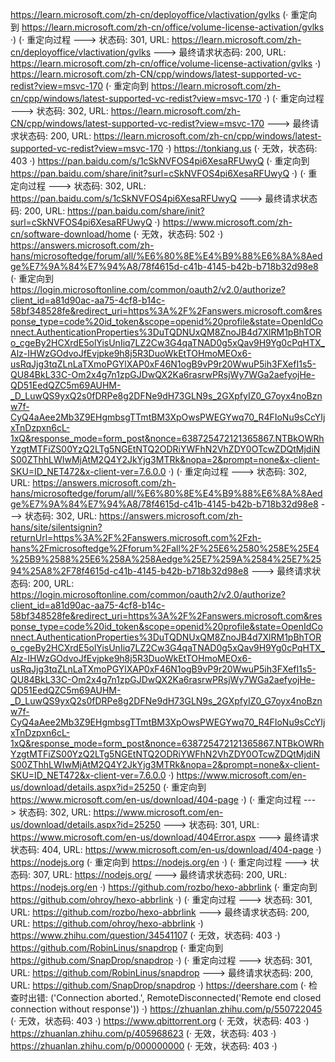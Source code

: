 https://learn.microsoft.com/zh-cn/deployoffice/vlactivation/gvlks (· 重定向到 https://learn.microsoft.com/zh-cn/office/volume-license-activation/gvlks ·)
(· 重定向过程 ---> 状态码: 301, URL: https://learn.microsoft.com/zh-cn/deployoffice/vlactivation/gvlks ---> 最终请求状态码: 200, URL: https://learn.microsoft.com/zh-cn/office/volume-license-activation/gvlks ·)
https://learn.microsoft.com/zh-CN/cpp/windows/latest-supported-vc-redist?view=msvc-170 (· 重定向到 https://learn.microsoft.com/zh-cn/cpp/windows/latest-supported-vc-redist?view=msvc-170 ·)
(· 重定向过程 ---> 状态码: 302, URL: https://learn.microsoft.com/zh-CN/cpp/windows/latest-supported-vc-redist?view=msvc-170 ---> 最终请求状态码: 200, URL: https://learn.microsoft.com/zh-cn/cpp/windows/latest-supported-vc-redist?view=msvc-170 ·)
https://tonkiang.us (· 无效，状态码: 403 ·)
https://pan.baidu.com/s/1cSkNVFOS4pi6XesaRFUwyQ (· 重定向到 https://pan.baidu.com/share/init?surl=cSkNVFOS4pi6XesaRFUwyQ ·)
(· 重定向过程 ---> 状态码: 302, URL: https://pan.baidu.com/s/1cSkNVFOS4pi6XesaRFUwyQ ---> 最终请求状态码: 200, URL: https://pan.baidu.com/share/init?surl=cSkNVFOS4pi6XesaRFUwyQ ·)
https://www.microsoft.com/zh-cn/software-download/home (· 无效，状态码: 502 ·)
https://answers.microsoft.com/zh-hans/microsoftedge/forum/all/%E6%80%8E%E4%B9%88%E6%8A%8Aedge%E7%9A%84%E7%94%A8/78f4615d-c41b-4145-b42b-b718b32d98e8 (· 重定向到 https://login.microsoftonline.com/common/oauth2/v2.0/authorize?client_id=a81d90ac-aa75-4cf8-b14c-58bf348528fe&redirect_uri=https%3A%2F%2Fanswers.microsoft.com&response_type=code%20id_token&scope=openid%20profile&state=OpenIdConnect.AuthenticationProperties%3DuTQDNUxQM8ZnoJB4d7XlRM1pBhTORo_cgeBy2HCXrdE5olYisUnIiq7LZ2Cw3G4qaTNAD0g5xQav9H9Yg0cPqHTX_Alz-IHWzGOdvoJfEvjpke9h8j5R3DuoWkEtTOHmoMEOx6-usRqJjg3tqZLnLaTXmoPGYlXAP0xF46N1ogB9vP9r20WwuP5ih3FXefI1s5-QU84BkL33C-Om2x4g7n1zpGJDwQX2Ka6rasrwPRsjWy7WGa2aefyojHe-QD51EedQZC5m69AUHM-_D_LuwQS9yxQ2s0fDRPe8g2DFNe9dH73GLN9s_2GXpfyIZ0_G7oyx4noBznw7f-CyQ4aAee2Mb3Z9EHgmbsgTTmtBM3XpOwsPWEGYwq70_R4FIoNu9sCcYIjxTnDzpxn6cL-1xQ&response_mode=form_post&nonce=638725472121365867.NTBkOWRhYzgtMTFiZS00YzQ2LTg5NGEtNTQ2ODRiYWFhN2VhZDY0OTcwZDQtMjdiNS00ZThhLWIwMjAtM2Q4Y2JkYjg3MTRk&nopa=2&prompt=none&x-client-SKU=ID_NET472&x-client-ver=7.6.0.0 ·)
(· 重定向过程 ---> 状态码: 302, URL: https://answers.microsoft.com/zh-hans/microsoftedge/forum/all/%E6%80%8E%E4%B9%88%E6%8A%8Aedge%E7%9A%84%E7%94%A8/78f4615d-c41b-4145-b42b-b718b32d98e8 ---> 状态码: 302, URL: https://answers.microsoft.com/zh-hans/site/silentsignin?returnUrl=https%3A%2F%2Fanswers.microsoft.com%2Fzh-hans%2Fmicrosoftedge%2Fforum%2Fall%2F%25E6%2580%258E%25E4%25B9%2588%25E6%258A%258Aedge%25E7%259A%2584%25E7%2594%25A8%2F78f4615d-c41b-4145-b42b-b718b32d98e8 ---> 最终请求状态码: 200, URL: https://login.microsoftonline.com/common/oauth2/v2.0/authorize?client_id=a81d90ac-aa75-4cf8-b14c-58bf348528fe&redirect_uri=https%3A%2F%2Fanswers.microsoft.com&response_type=code%20id_token&scope=openid%20profile&state=OpenIdConnect.AuthenticationProperties%3DuTQDNUxQM8ZnoJB4d7XlRM1pBhTORo_cgeBy2HCXrdE5olYisUnIiq7LZ2Cw3G4qaTNAD0g5xQav9H9Yg0cPqHTX_Alz-IHWzGOdvoJfEvjpke9h8j5R3DuoWkEtTOHmoMEOx6-usRqJjg3tqZLnLaTXmoPGYlXAP0xF46N1ogB9vP9r20WwuP5ih3FXefI1s5-QU84BkL33C-Om2x4g7n1zpGJDwQX2Ka6rasrwPRsjWy7WGa2aefyojHe-QD51EedQZC5m69AUHM-_D_LuwQS9yxQ2s0fDRPe8g2DFNe9dH73GLN9s_2GXpfyIZ0_G7oyx4noBznw7f-CyQ4aAee2Mb3Z9EHgmbsgTTmtBM3XpOwsPWEGYwq70_R4FIoNu9sCcYIjxTnDzpxn6cL-1xQ&response_mode=form_post&nonce=638725472121365867.NTBkOWRhYzgtMTFiZS00YzQ2LTg5NGEtNTQ2ODRiYWFhN2VhZDY0OTcwZDQtMjdiNS00ZThhLWIwMjAtM2Q4Y2JkYjg3MTRk&nopa=2&prompt=none&x-client-SKU=ID_NET472&x-client-ver=7.6.0.0 ·)
https://www.microsoft.com/en-us/download/details.aspx?id=25250 (· 重定向到 https://www.microsoft.com/en-us/download/404-page ·)
(· 重定向过程 ---> 状态码: 302, URL: https://www.microsoft.com/en-us/download/details.aspx?id=25250 ---> 状态码: 301, URL: https://www.microsoft.com/en-us/download/404Error.aspx ---> 最终请求状态码: 404, URL: https://www.microsoft.com/en-us/download/404-page ·)
https://nodejs.org (· 重定向到 https://nodejs.org/en ·)
(· 重定向过程 ---> 状态码: 307, URL: https://nodejs.org/ ---> 最终请求状态码: 200, URL: https://nodejs.org/en ·)
https://github.com/rozbo/hexo-abbrlink (· 重定向到 https://github.com/ohroy/hexo-abbrlink ·)
(· 重定向过程 ---> 状态码: 301, URL: https://github.com/rozbo/hexo-abbrlink ---> 最终请求状态码: 200, URL: https://github.com/ohroy/hexo-abbrlink ·)
https://www.zhihu.com/question/34541107 (· 无效，状态码: 403 ·)
https://github.com/RobinLinus/snapdrop (· 重定向到 https://github.com/SnapDrop/snapdrop ·)
(· 重定向过程 ---> 状态码: 301, URL: https://github.com/RobinLinus/snapdrop ---> 最终请求状态码: 200, URL: https://github.com/SnapDrop/snapdrop ·)
https://deershare.com (· 检查时出错: ('Connection aborted.', RemoteDisconnected('Remote end closed connection without response')) ·)
https://zhuanlan.zhihu.com/p/550722045 (· 无效，状态码: 403 ·)
https://www.qbittorrent.org (· 无效，状态码: 403 ·)
https://zhuanlan.zhihu.com/p/405968623 (· 无效，状态码: 403 ·)
https://zhuanlan.zhihu.com/p/000000000 (· 无效，状态码: 403 ·)
